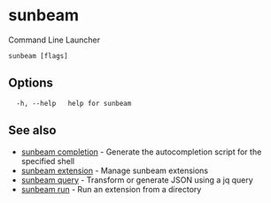 # sunbeam

Command Line Launcher

```
sunbeam [flags]
```

## Options

```
  -h, --help   help for sunbeam
```

## See also

* [sunbeam completion](./sunbeam_completion.md)	 - Generate the autocompletion script for the specified shell
* [sunbeam extension](./sunbeam_extension.md)	 - Manage sunbeam extensions
* [sunbeam query](./sunbeam_query.md)	 - Transform or generate JSON using a jq query
* [sunbeam run](./sunbeam_run.md)	 - Run an extension from a directory

